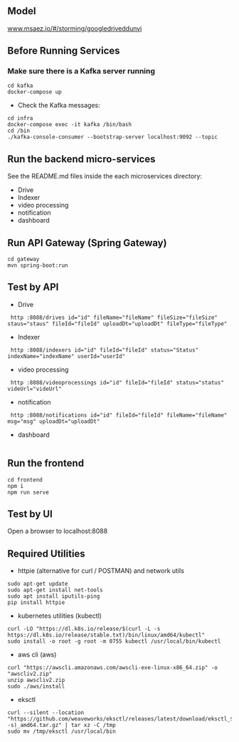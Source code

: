 # 

## Model
www.msaez.io/#/storming/googledriveddunyi

## Before Running Services
### Make sure there is a Kafka server running
```
cd kafka
docker-compose up
```
- Check the Kafka messages:
```
cd infra
docker-compose exec -it kafka /bin/bash
cd /bin
./kafka-console-consumer --bootstrap-server localhost:9092 --topic
```

## Run the backend micro-services
See the README.md files inside the each microservices directory:

- Drive
- Indexer
- video processing
- notification
- dashboard


## Run API Gateway (Spring Gateway)
```
cd gateway
mvn spring-boot:run
```

## Test by API
- Drive
```
 http :8088/drives id="id" fileName="fileName" fileSize="fileSize" staus="staus" fileId="fileId" uploadDt="uploadDt" fileType="fileType" 
```
- Indexer
```
 http :8088/indexers id="id" fileId="fileId" status="Status" indexName="indexName" userId="userId" 
```
- video processing
```
 http :8088/videoprocessings id="id" fileId="fileId" status="status" videUrl="videUrl" 
```
- notification
```
 http :8088/notifications id="id" fileId="fileId" fileName="fileName" msg="msg" uploadDt="uploadDt" 
```
- dashboard
```
```


## Run the frontend
```
cd frontend
npm i
npm run serve
```

## Test by UI
Open a browser to localhost:8088

## Required Utilities

- httpie (alternative for curl / POSTMAN) and network utils
```
sudo apt-get update
sudo apt-get install net-tools
sudo apt install iputils-ping
pip install httpie
```

- kubernetes utilities (kubectl)
```
curl -LO "https://dl.k8s.io/release/$(curl -L -s https://dl.k8s.io/release/stable.txt)/bin/linux/amd64/kubectl"
sudo install -o root -g root -m 0755 kubectl /usr/local/bin/kubectl
```

- aws cli (aws)
```
curl "https://awscli.amazonaws.com/awscli-exe-linux-x86_64.zip" -o "awscliv2.zip"
unzip awscliv2.zip
sudo ./aws/install
```

- eksctl 
```
curl --silent --location "https://github.com/weaveworks/eksctl/releases/latest/download/eksctl_$(uname -s)_amd64.tar.gz" | tar xz -C /tmp
sudo mv /tmp/eksctl /usr/local/bin
```

